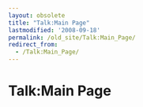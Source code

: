 ```yaml
---
layout: obsolete
title: "Talk:Main Page"
lastmodified: '2008-09-18'
permalink: /old_site/Talk:Main_Page/
redirect_from:
  - /Talk:Main_Page/
---
```


Talk:Main Page
==============



